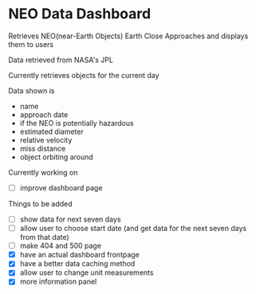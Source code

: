 # NEO Data Dashboard
 
Retrieves NEO(near-Earth Objects) Earth Close Approaches and displays them to users

Data retrieved from NASA's JPL

Currently retrieves objects for the current day

Data shown is
- name
- approach date
- if the NEO is potentially hazardous
- estimated diameter
- relative velocity
- miss distance
- object orbiting around

Currently working on
- [ ] improve dashboard page

Things to be added
- [ ] show data for next seven days
- [ ] allow user to choose start date (and get data for the next seven days from that date)
- [ ] make 404 and 500 page
- [x] have an actual dashboard frontpage
- [x] have a better data caching method
- [x] allow user to change unit measurements
- [x] more information panel

